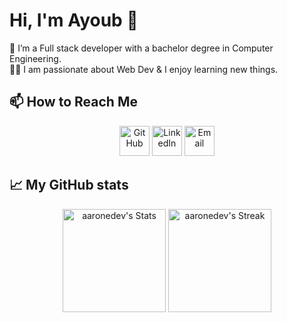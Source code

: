 #  Hi, I'm Ayoub 👋

🌱 I’m a Full stack developer with a bachelor degree in Computer Engineering. </br>
👨‍💻  I am passionate about Web Dev & I enjoy learning new things. </br>


## 📫 How to Reach Me

<p align="center">
  <a href="https://github.com/Elh-Ayoub">
    <picture>
      <source media="(prefers-color-scheme: dark)" srcset="https://cdn.simpleicons.org/github/white">
      <img alt="GitHub" title="GitHub" height="48" width="48" src="https://cdn.simpleicons.org/github"></picture></a>
  <a href="https://www.linkedin.com/in/ayoub-el-haddadi-590b99219">
    <img alt="LinkedIn" title="LinkedIn" height="48" width="48" src="https://cdn.simpleicons.org/linkedin"></a>
  <a href="mailto:contact@aelhaddadi.com">
    <img alt="Email" title="Email" height="48" width="48" src="https://cdn.simpleicons.org/mail.ru"></a>
</p>

## 📈 My GitHub stats

<div class="badges-githubstats">
  <p align="center">
    <img src="https://github-readme-stats.vercel.app/api?username=aaronedev&theme=tokyonight&show_icons=true&hide_border=true&count_private=true" alt="aaronedev's Stats" height="165">
    <img src="https://github-readme-streak-stats.herokuapp.com/?user=aaronedev&theme=tokyonight&hide_border=true" alt="aaronedev's Streak" height="165">
  </p>
</div>
